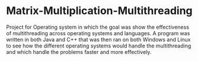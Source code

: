 # Matrix-Multiplication-Multithreading
Project for Operating system in which the goal was show the effectiveness of multithreading across operating systems and languages.  A program was written in both Java and C++ that was then ran on both Windows and Linux to see how the different operating systems would handle the multithreading and which handle the problems faster and more effectively.
